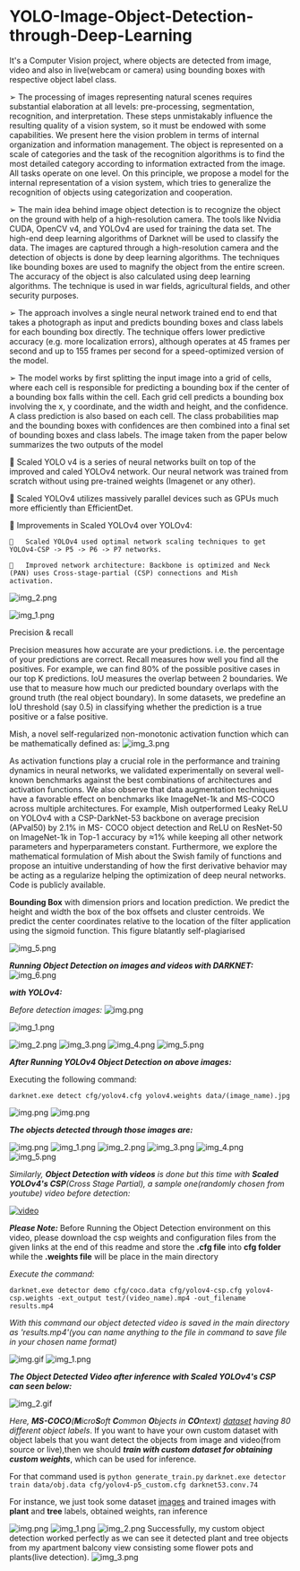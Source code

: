 # YOLO-Image-Object-Detection-through-Deep-Learning
It's a Computer Vision project, where objects are detected from image, video and also in live(webcam or camera) using bounding boxes with respective object label class.  

➢	The processing of images representing natural scenes requires substantial elaboration at all levels: pre-processing, segmentation, recognition, and interpretation. These steps unmistakably influence the resulting quality of a vision system, so it must be endowed with some capabilities. We present here the vision problem in terms of internal organization and information management. The object is represented on a scale of categories and the task of the recognition algorithms is to find the most detailed category according to information extracted from the image. All tasks operate on one level. On this principle, we propose a model for the internal representation of a vision system, which tries to generalize the recognition of objects using categorization and cooperation.

➢	The main idea behind image object detection is to recognize the object on the ground with help of a high-resolution camera. The tools like Nvidia CUDA, OpenCV v4, and YOLOv4 are used for training the data set. The high-end deep learning algorithms of Darknet will be used to classify the data. The images are captured through a high-resolution camera and the detection of objects is done by deep learning algorithms. The techniques like bounding boxes are used to magnify the object from the entire screen. The accuracy of the object is also calculated using deep learning algorithms. The technique is used in war fields, agricultural fields, and other security purposes.

➢	The approach involves a single neural network trained end to end that takes a photograph as input and predicts bounding boxes and class labels for each bounding box directly. The technique offers lower predictive accuracy (e.g. more localization errors), although operates at 45 frames per second and up to 155 frames per second for a speed-optimized version of the model.

➢	The model works by first splitting the input image into a grid of cells, where each cell is responsible for predicting a bounding box if the center of a bounding box falls within the cell. Each grid cell predicts a bounding box involving the x, y coordinate, and the width and height, and the confidence. A class prediction is also based on each cell. The class probabilities map and the bounding boxes with confidences are then combined into a final set of bounding boxes and class labels. The image taken from the paper below summarizes the two outputs of the model

	Scaled YOLO v4 is a series of neural networks built on top of the improved and caled YOLOv4 network. Our neural network was trained from scratch without using pre-trained weights (Imagenet or any other).

	Scaled YOLOv4 utilizes massively parallel devices such as GPUs much more efficiently than EfficientDet.

	Improvements in Scaled YOLOv4 over YOLOv4:

    	Scaled YOLOv4 used optimal network scaling techniques to get YOLOv4-CSP -> P5 -> P6 -> P7 networks.

    	Improved network architecture: Backbone is optimized and Neck (PAN) uses Cross-stage-partial (CSP) connections and Mish    activation.

![img_2.png](Darknet_YOLOv4/data/readme_data/src/img_2.png)

![img_1.png](Darknet_YOLOv4/data/readme_data/src/img_1.png)


Precision & recall


Precision measures how accurate are your predictions. i.e. the percentage of your predictions are correct. Recall measures how well you find all the positives. For example, we can find 80% of the possible positive cases in our top K predictions.
IoU measures the overlap between 2 boundaries. We use that to measure how much our predicted boundary overlaps with the ground truth (the real object boundary). In some datasets, we predefine an IoU threshold (say 0.5) in classifying whether the prediction is a true positive or a false positive.


Mish, a novel self-regularized non-monotonic activation function which can be mathematically defined as:
 ![img_3.png](Darknet_YOLOv4/data/readme_data/src/img_3.png)

As activation functions play a crucial role in the performance and training dynamics in neural networks, we validated experimentally on several well-known benchmarks against the best combinations of architectures and activation functions. We also observe that data augmentation techniques have a favorable effect on benchmarks like ImageNet-1k and MS-COCO across multiple architectures. For example, Mish outperformed Leaky ReLU on YOLOv4 with a CSP-DarkNet-53 backbone on average precision (APval50) by 2.1% in MS- COCO object detection and ReLU on ResNet-50 on ImageNet-1k in Top-1 accuracy by ≈1% while keeping all other network parameters and hyperparameters constant. Furthermore, we explore the mathematical formulation of Mish about the Swish family of functions and propose an intuitive understanding of how the first derivative behavior may be acting as a regularize helping the optimization of deep neural networks. Code is publicly available.

**Bounding Box** with dimension priors and location prediction. We predict the height and width the box of the box offsets and cluster centroids. We predict the center coordinates relative to the location of the filter application using the sigmoid function. This figure blatantly self-plagiarised
 
![img_5.png](Darknet_YOLOv4/data/readme_data/src/img_5.png)

**_Running Object Detection on images and videos with DARKNET:_**![img_6.png](Darknet_YOLOv4/data/readme_data/src/img_6.png)

**_with YOLOv4:_**

_Before detection images:_
![img.png](Darknet_YOLOv4/data/mumbai-india.jpg)

![img_1.png](Darknet_YOLOv4/data/kolkata2.jpg)

![img_2.png](Darknet_YOLOv4/data/kolkata.jpg)
![img_3.png](Darknet_YOLOv4/data/hyderabad_traffic.jpg)
![img_4.png](Darknet_YOLOv4/data/zoo_park.jpg)
![img_5.png](Darknet_YOLOv4/data/person.jpg)

**_After Running YOLOv4 Object Detection on above images:_**

Executing the following command:

`darknet.exe detect cfg/yolov4.cfg yolov4.weights data/(image_name).jpg`

![img.png](Darknet_YOLOv4/data/readme_data/command_prompt.jpg)
![img.png](Darknet_YOLOv4/data/readme_data/command_prompt2.jpg)


**_The objects detected through those images are:_**

![img.png](Darknet_YOLOv4/results/predictions_mumbai-india.jpg)
![img_1.png](Darknet_YOLOv4/results/predictions_kolkata2.jpg)
![img_2.png](Darknet_YOLOv4/results/predictions_kolkata.jpg)
![img_3.png](Darknet_YOLOv4/results/predictions_hyderabad_traffic.jpg)
![img_4.png](Darknet_YOLOv4/results/predictions.jpg)
![img_5.png](Darknet_YOLOv4/results/predictions_person.jpg)

_Similarly, **Object Detection with videos** is done but this time with **Scaled YOLOv4's CSP**(Cross Stage Partial), a sample one(randomly chosen from youtube) video before detection:_

[![video](Darknet_YOLOv4/test/video.gif)](https://user-images.githubusercontent.com/63163043/147474939-f9870252-9627-48b9-9c55-96f40189b3b2.mp4)

**_Please Note:_** Before Running the Object Detection environment on this video, please download the csp weights and configuration files from the given links at the end of this readme and store the **.cfg file** into **cfg folder** while the **.weights file** will be place in the main directory

_Execute the command:_

`darknet.exe detector demo cfg/coco.data cfg/yolov4-csp.cfg yolov4-csp.weights -ext_output test/(video_name).mp4 -out_filename results.mp4`

_With this command our object detected video is saved in the main directory as 'results.mp4'(you can name anything to the file in command to save file in your chosen name format)_

![img.gif](Darknet_YOLOv4/results/terminal.gif)
![img_1.png](Darknet_YOLOv4//data/readme_data/terminal.jpg)

**_The Object Detected Video after inference with Scaled YOLOv4's CSP can seen below:_**

![img_2.gif](Darknet_YOLOv4/results/video_detections.gif)

_Here, **MS-COCO**(**M**icro**S**oft **C**ommon **O**bjects in **CO**ntext) [dataset](Darknet_YOLOv4/data/coco.names) having 80 different object labels_. If you want to have your own custom dataset with object labels that you want detect the objects from image and video(from source or live),then we should **_train with custom dataset for obtaining custom weights_**, which can be used for inference.

For that command used is
`python generate_train.py`
`darknet.exe detector train data/obj.data cfg/yolov4-p5_custom.cfg darknet53.conv.74`

For instance, we just took some dataset [images](https://storage.googleapis.com/openimages/web/index.html) and trained images with **plant** and **tree** labels, obtained weights, ran inference 

![img.png](Darknet_YOLOv4/data/readme_data/terminal.jpg)
![img_1.png](Darknet_YOLOv4/data/readme_data/terminal2.jpg)
![img_2.png](Darknet_YOLOv4/data/readme_data/terminal3.jpg)
Successfully, my custom object detection worked perfectly as we can see it detected plant and tree objects from my apartment balcony view consisting some flower pots and plants(live detection).
![img_3.png](Darknet_YOLOv4/data/readme_data/custom-detection.jpg)

